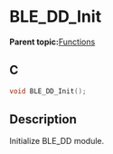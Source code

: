 # BLE\_DD\_Init

**Parent topic:**[Functions](GUID-1162ABF9-6321-488C-990D-4DF90A24C1BA.md)

## C

```c
void BLE_DD_Init();
```

## Description

Initialize BLE\_DD module.

